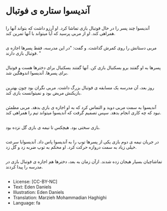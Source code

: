 # آندیسوا ستاره ی فوتبال

##
آندیسوا چند پسر را در حال فوتبال بازی تماشا کرد. او آرزو داشت که بتواند آنها را همراهی کند. او از مربی پرسید که آیا میتواند با آنها تمرین کند.

##
مربی دستانش را روی کمرش گذاشت. و گفت: "در این مدرسه، فقط پسرها اجازه ی فوتبال بازی دارند. "

##
پسرها به او گفتند برو بسکتبال بازی کن. آنها گفتند بسکتبال برای دخترها هست و فوتبال برای پسرها. آندیسوا اندوهگین شد.

##
روز بعد، آن مدرسه یک مسابقه ی فوتبال بزرگ داشت. مربی نگران بود چون بهترین بازیکنش مریض بود و نمیتوانست بازی کند.

##
آندیسوا به سمت مربی دوید و التماس کرد که به او اجازه ی بازی بدهد. مربی مطمئن نبود که چه کاری انجام بدهد. سپس تصمیم گرفت که آندیسوا میتواند تیم را همراهی کند.

##
بازی سختی بود. هیچکس تا نیمه ی بازی گل نزده بود.

##
در جریان نیمه ی دوم بازی یکی از پسرها توپ را به آندیسوا پاس داد. آندیسوابا سرعت خیلی زیاد به سمت دروازه حرکت کرد. او محکم به توپ ضربه زد و گل زد.

##
تماشاچیان بسیار هیجان زده شدند. ازآن زمان به بعد، دخترها هم اجازه ی فوتبال بازی در مدرسه را پیدا کردند.

##
* License: [CC-BY-NC]
* Text: Eden Daniels
* Illustration: Eden Daniels
* Translation: Marzieh Mohammadian Haghighi
* Language: fa
